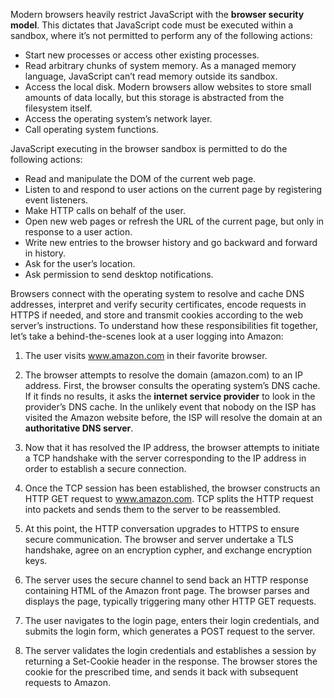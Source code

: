 Modern browsers heavily restrict JavaScript with the **browser security model**. This dictates that JavaScript code must be executed within a sandbox, where it’s not permitted to perform any of the following actions: 

- Start new processes or access other existing processes. 
- Read arbitrary chunks of system memory. As a managed memory language, JavaScript can’t read memory outside its sandbox.
- Access the local disk. Modern browsers allow websites to store small amounts of data locally, but this storage is abstracted from the filesystem itself. 
- Access the operating system’s network layer. 
- Call operating system functions.

JavaScript executing in the browser sandbox is permitted to do the following actions:

- Read and manipulate the DOM of the current web page. 
- Listen to and respond to user actions on the current page by registering event listeners.
- Make HTTP calls on behalf of the user.
- Open new web pages or refresh the URL of the current page, but only in response to a user action. 
- Write new entries to the browser history and go backward and forward in history.
- Ask for the user’s location.
- Ask permission to send desktop notifications.

Browsers connect with the operating system to resolve and cache DNS addresses, interpret and verify security certificates, encode requests in HTTPS if needed, and store and transmit cookies according to the web server’s instructions. To understand how these responsibilities fit together, let’s take a behind-the-scenes look at a user logging into Amazon: 

1. The user visits www.amazon.com in their favorite browser.

2. The browser attempts to resolve the domain (amazon.com) to an IP address. First, the browser consults the operating system’s DNS cache. If it finds no results, it asks the **internet service provider** to look in the provider’s DNS cache. In the unlikely event that nobody on the ISP has visited the Amazon website before, the ISP will resolve the domain at an **authoritative DNS server**.

3. Now that it has resolved the IP address, the browser attempts to initiate a TCP handshake with the server corresponding to the IP address in order to establish a secure connection. 

4. Once the TCP session has been established, the browser constructs an HTTP GET request to www.amazon.com. TCP splits the HTTP request into packets and sends them to the server to be reassembled. 

5. At this point, the HTTP conversation upgrades to HTTPS to ensure secure communication. The browser and server undertake a TLS handshake, agree on an encryption cypher, and exchange encryption keys. 

6. The server uses the secure channel to send back an HTTP response containing HTML of the Amazon front page. The browser parses and displays the page, typically triggering many other HTTP GET requests.

7. The user navigates to the login page, enters their login credentials, and submits the login form, which generates a POST request to the server.

8. The server validates the login credentials and establishes a session by returning a Set-Cookie header in the response. The browser stores the cookie for the prescribed time, and sends it back with subsequent requests to Amazon.











